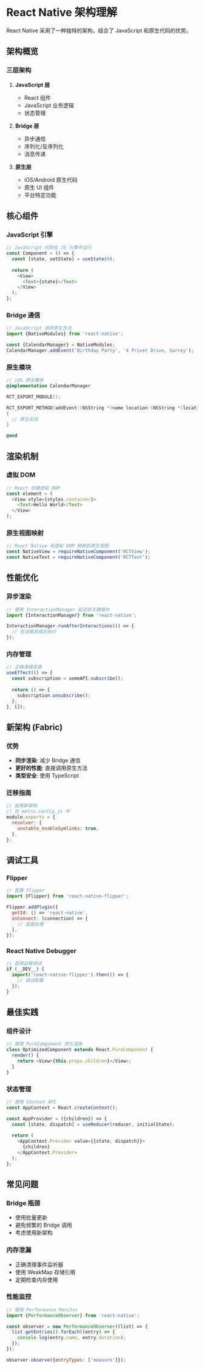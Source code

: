 # React Native 架构理解

React Native 采用了一种独特的架构，结合了 JavaScript 和原生代码的优势。

## 架构概览

### 三层架构

1. **JavaScript 层**
   - React 组件
   - JavaScript 业务逻辑
   - 状态管理

2. **Bridge 层**
   - 异步通信
   - 序列化/反序列化
   - 消息传递

3. **原生层**
   - iOS/Android 原生代码
   - 原生 UI 组件
   - 平台特定功能

## 核心组件

### JavaScript 引擎

```javascript
// JavaScript 代码在 JS 引擎中运行
const Component = () => {
  const [state, setState] = useState(0);
  
  return (
    <View>
      <Text>{state}</Text>
    </View>
  );
};
```

### Bridge 通信

```javascript
// JavaScript 调用原生方法
import {NativeModules} from 'react-native';

const {CalendarManager} = NativeModules;
CalendarManager.addEvent('Birthday Party', '4 Privet Drive, Surrey');
```

### 原生模块

```objective-c
// iOS 原生模块
@implementation CalendarManager

RCT_EXPORT_MODULE();

RCT_EXPORT_METHOD(addEvent:(NSString *)name location:(NSString *)location)
{
  // 原生实现
}

@end
```

## 渲染机制

### 虚拟 DOM

```javascript
// React 创建虚拟 DOM
const element = (
  <View style={styles.container}>
    <Text>Hello World</Text>
  </View>
);
```

### 原生视图映射

```javascript
// React Native 将虚拟 DOM 映射到原生视图
const NativeView = requireNativeComponent('RCTView');
const NativeText = requireNativeComponent('RCTText');
```

## 性能优化

### 异步渲染

```javascript
// 使用 InteractionManager 延迟非关键操作
import {InteractionManager} from 'react-native';

InteractionManager.runAfterInteractions(() => {
  // 在动画完成后执行
});
```

### 内存管理

```javascript
// 正确清理资源
useEffect(() => {
  const subscription = someAPI.subscribe();
  
  return () => {
    subscription.unsubscribe();
  };
}, []);
```

## 新架构 (Fabric)

### 优势

- **同步渲染**: 减少 Bridge 通信
- **更好的性能**: 直接调用原生方法
- **类型安全**: 使用 TypeScript

### 迁移指南

```javascript
// 启用新架构
// 在 metro.config.js 中
module.exports = {
  resolver: {
    unstable_enableSymlinks: true,
  },
};
```

## 调试工具

### Flipper

```javascript
// 配置 Flipper
import {Flipper} from 'react-native-flipper';

Flipper.addPlugin({
  getId: () => 'react-native',
  onConnect: (connection) => {
    // 连接处理
  },
});
```

### React Native Debugger

```javascript
// 启用远程调试
if (__DEV__) {
  import('react-native-flipper').then(() => {
    // 调试配置
  });
}
```

## 最佳实践

### 组件设计

```javascript
// 使用 PureComponent 优化渲染
class OptimizedComponent extends React.PureComponent {
  render() {
    return <View>{this.props.children}</View>;
  }
}
```

### 状态管理

```javascript
// 使用 Context API
const AppContext = React.createContext();

const AppProvider = ({children}) => {
  const [state, dispatch] = useReducer(reducer, initialState);
  
  return (
    <AppContext.Provider value={{state, dispatch}}>
      {children}
    </AppContext.Provider>
  );
};
```

## 常见问题

### Bridge 瓶颈

- 使用批量更新
- 避免频繁的 Bridge 调用
- 考虑使用新架构

### 内存泄漏

- 正确清理事件监听器
- 使用 WeakMap 存储引用
- 定期检查内存使用

### 性能监控

```javascript
// 使用 Performance Monitor
import {PerformanceObserver} from 'react-native';

const observer = new PerformanceObserver((list) => {
  list.getEntries().forEach((entry) => {
    console.log(entry.name, entry.duration);
  });
});

observer.observe({entryTypes: ['measure']});
``` 